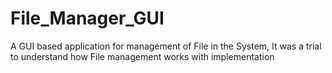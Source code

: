 # File_Manager_GUI
A GUI based application for management of File in the System, It was a trial to understand how File management  works with implementation
